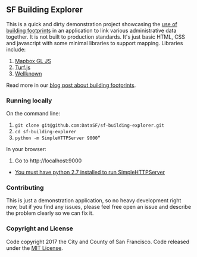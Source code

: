 ## SF Building Explorer

This is a quick and dirty demonstration project showcasing the [use of building footprints](https://data.sfgov.org/Housing-and-Buildings/Building-Footprints/72ai-zege) in an application to link various administrative data together. It is not built to production standards. It's just basic HTML, CSS and javascript with some minimal libraries to support mapping. Libraries include:

1. [Mapbox GL JS](https://github.com/mapbox/mapbox-gl-js)
2. [Turf.js](https://github.com/Turfjs/turf)
3. [Wellknown](https://github.com/mapbox/wellknown)

Read more in our [blog post about building footprints](http://clever-goat1.cloudvent.net/blog/new-sf-building-footprints-released-with-3d-characteristics/).

### Running locally

On the command line:
1. `git clone git@github.com:DataSF/sf-building-explorer.git`
2. `cd sf-building-explorer`
3. `python -m SimpleHTTPServer 9000`*

In your browser:
1. Go to http://localhost:9000

* [You must have python 2.7 installed to run SimpleHTTPServer](https://docs.python.org/2/library/simplehttpserver.html)

### Contributing

This is just a demonstration application, so no heavy development right now, but if you find any issues, please feel free open an issue and describe the problem clearly so we can fix it.

### Copyright and License

Code copyright 2017 the City and County of San Francisco. Code released under the [MIT License](https://github.com/DataSF/sf-building-explorer/blob/master/LICENSE).
